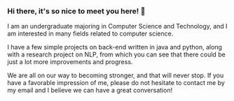 ### Hi there, it's so nice to meet you here! 👋
I am an undergraduate majoring in Computer Science and Technology, and I am interested in many fields related to computer science.

I have a few simple projects on back-end written in java and python, along with a research project on NLP, from which you can see that there could be just a lot more improvements and progress.

We are all on our way to becoming stronger, and that will never stop. If you have a favorable impression of me, please do not hesitate to contact me by my email and I believe we can have a great conversation!
<!--
**EvanTheBoy/EvanTheBoy** is a ✨ _special_ ✨ repository because its `README.md` (this file) appears on your GitHub profile.

Here are some ideas to get you started:

- 🔭 I’m currently working on ...
- 🌱 I’m currently learning ...
- 👯 I’m looking to collaborate on ...
- 🤔 I’m looking for help with ...
- 💬 Ask me about ...
- 📫 How to reach me: ...
- 😄 Pronouns: ...
- ⚡ Fun fact: ...
-->
